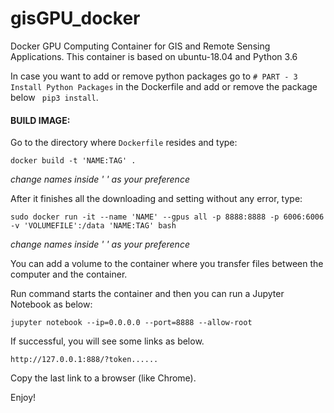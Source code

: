 # gisGPU_docker
Docker GPU Computing Container for GIS and Remote Sensing Applications. This container is based on ubuntu-18.04 and Python 3.6

In case you want to add or remove python packages go to ```# PART - 3 Install Python Packages``` in the Dockerfile and add or remove the package below  ``` pip3 install```. 

#### BUILD IMAGE:

Go to the directory where ```Dockerfile``` resides and type:
```
docker build -t 'NAME:TAG' .
```
*change names inside ' ' as your preference*

After it finishes all the downloading and setting without any error, type:
```
sudo docker run -it --name 'NAME' --gpus all -p 8888:8888 -p 6006:6006 -v 'VOLUMEFILE':/data 'NAME:TAG' bash
```
*change names inside ' ' as your preference*

You can add a volume to the container where you transfer files between the computer and the container.

Run command starts the container and then you can run a Jupyter Notebook as below:
 
```
jupyter notebook --ip=0.0.0.0 --port=8888 --allow-root
```
If successful, you will see some links as below.

```
http://127.0.0.1:888/?token......
```

Copy the last link to a browser (like Chrome).

Enjoy!
